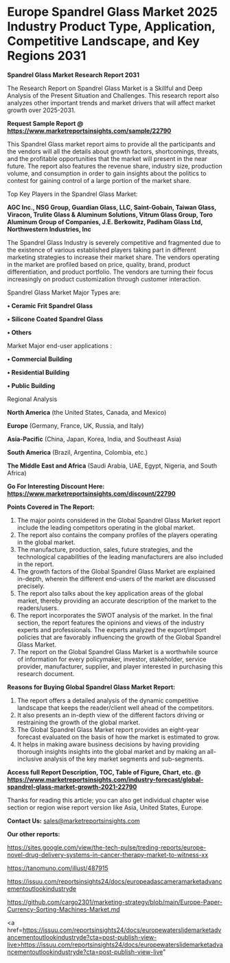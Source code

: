 # Europe Spandrel Glass Market 2025 Industry Product Type, Application, Competitive Landscape, and Key Regions 2031

<strong>Spandrel Glass Market Research Report 2031</strong>

The Research Report on Spandrel Glass Market is a Skillful and Deep Analysis of the Present Situation and Challenges. This research report also analyzes other important trends and market drivers that will affect market growth over 2025-2031.

<strong>Request Sample Report @ <a href=https://www.marketreportsinsights.com/sample/22790>https://www.marketreportsinsights.com/sample/22790</a></strong>

This Spandrel Glass market report aims to provide all the participants and the vendors will all the details about growth factors, shortcomings, threats, and the profitable opportunities that the market will present in the near future. The report also features the revenue share, industry size, production volume, and consumption in order to gain insights about the politics to contest for gaining control of a large portion of the market share.

Top Key Players in the Spandrel Glass Market:

<strong>AGC Inc., NSG Group, Guardian Glass, LLC, Saint-Gobain, Taiwan Glass, Viracon, Trulite Glass & Aluminum Solutions, Vitrum Glass Group, Toro Aluminum Group of Companies, J.E. Berkowitz, Padiham Glass Ltd, Northwestern Industries, Inc</strong>

The Spandrel Glass Industry is severely competitive and fragmented due to the existence of various established players taking part in different marketing strategies to increase their market share. The vendors operating in the market are profiled based on price, quality, brand, product differentiation, and product portfolio. The vendors are turning their focus increasingly on product customization through customer interaction.

Spandrel Glass Market Major Types are:

<strong>• Ceramic Frit Spandrel Glass

• Silicone Coated Spandrel Glass

• Others</strong>

Market Major end-user applications :

<strong>• Commercial Building

• Residential Building

• Public Building</strong>

Regional Analysis

</u><strong><b>North America</b></strong> (the United States, Canada, and Mexico)

<strong><b>Europe </b></strong>(Germany, France, UK, Russia, and Italy)

<strong><b>Asia-Pacific</b></strong> (China, Japan, Korea, India, and Southeast Asia)

<strong><b>South America</b></strong> (Brazil, Argentina, Colombia, etc.)

<strong><b>The Middle East and Africa</b></strong> (Saudi Arabia, UAE, Egypt, Nigeria, and South Africa)

<strong>Go For Interesting Discount Here: <a href=https://www.marketreportsinsights.com/discount/22790>https://www.marketreportsinsights.com/discount/22790</a></strong>

<strong>Points Covered in The Report:</strong>
<ol>
  <li>The major points considered in the Global Spandrel Glass Market report include the leading competitors operating in the global market.</li>
  <li>The report also contains the company profiles of the players operating in the global market.</li>
  <li>The manufacture, production, sales, future strategies, and the technological capabilities of the leading manufacturers are also included in the report.</li>
  <li>The growth factors of the Global Spandrel Glass Market are explained in-depth, wherein the different end-users of the market are discussed precisely.</li>
  <li>The report also talks about the key application areas of the global market, thereby providing an accurate description of the market to the readers/users.</li>
  <li>The report incorporates the SWOT analysis of the market. In the final section, the report features the opinions and views of the industry experts and professionals. The experts analyzed the export/import policies that are favorably influencing the growth of the Global Spandrel Glass Market.</li>
  <li>The report on the Global Spandrel Glass Market is a worthwhile source of information for every policymaker, investor, stakeholder, service provider, manufacturer, supplier, and player interested in purchasing this research document.</li>
</ol>
<strong>Reasons for Buying Global Spandrel Glass Market Report:</strong>

<ol>
  <li>The report offers a detailed analysis of the dynamic competitive landscape that keeps the reader/client well ahead of the competitors.</li>
  <li>It also presents an in-depth view of the different factors driving or restraining the growth of the global market.</li>
  <li>The Global Spandrel Glass Market report provides an eight-year forecast evaluated on the basis of how the market is estimated to grow.</li>
  <li>It helps in making aware business decisions by having providing thorough insights insights into the global market and by making an all-inclusive analysis of the key market segments and sub-segments.</li>
</ol>
<strong>Access full Report Description, TOC, Table of Figure, Chart, etc. @ <a href=https://www.marketreportsinsights.com/industry-forecast/global-spandrel-glass-market-growth-2021-22790>https://www.marketreportsinsights.com/industry-forecast/global-spandrel-glass-market-growth-2021-22790</a></strong>


Thanks for reading this article; you can also get individual chapter wise section or region wise report version like Asia, United States, Europe.

<strong>Contact Us:</strong>
sales@marketreportsinsights.com

<strong>Our other reports:</strong>

<a href=https://sites.google.com/view/the-tech-pulse/treding-reports/europe-novel-drug-delivery-systems-in-cancer-therapy-market-to-witness-xx>https://sites.google.com/view/the-tech-pulse/treding-reports/europe-novel-drug-delivery-systems-in-cancer-therapy-market-to-witness-xx</a>

<a href=https://tanomuno.com/illust/487915>https://tanomuno.com/illust/487915</a>

<a href=https://issuu.com/reportsinsights24/docs/europeadascameramarketadvancementoutlookindustryde>https://issuu.com/reportsinsights24/docs/europeadascameramarketadvancementoutlookindustryde</a>

<a href=https://github.com/cargo2301/marketing-strategy/blob/main/Europe-Paper-Currency-Sorting-Machines-Market.md>https://github.com/cargo2301/marketing-strategy/blob/main/Europe-Paper-Currency-Sorting-Machines-Market.md</a>

<a href=https://issuu.com/reportsinsights24/docs/europewaterslidemarketadvancementoutlookindustryde?cta=post-publish-view-live>https://issuu.com/reportsinsights24/docs/europewaterslidemarketadvancementoutlookindustryde?cta=post-publish-view-live</a>"
